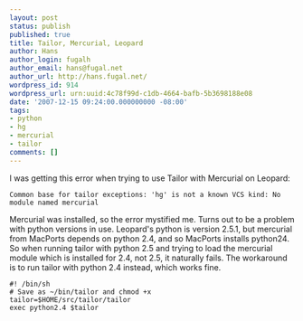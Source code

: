 ```yaml
---
layout: post
status: publish
published: true
title: Tailor, Mercurial, Leopard
author: Hans
author_login: fugalh
author_email: hans@fugal.net
author_url: http://hans.fugal.net/
wordpress_id: 914
wordpress_url: urn:uuid:4c78f99d-c1db-4664-bafb-5b3698188e08
date: '2007-12-15 09:24:00.000000000 -08:00'
tags:
- python
- hg
- mercurial
- tailor
comments: []
---
```

<p>I was getting this error when trying to use Tailor with Mercurial on Leopard:</p>

<pre><code>Common base for tailor exceptions: 'hg' is not a known VCS kind: No module named mercurial
</code></pre>

<p>Mercurial was installed, so the error mystified me. Turns out to be a problem
with python versions in use. Leopard's python is version 2.5.1, but mercurial
from MacPorts depends on python 2.4, and so MacPorts installs python24. So when
running tailor with python 2.5 and trying to load the mercurial module which is
installed for 2.4, not 2.5, it naturally fails. The workaround is to run tailor
with python 2.4 instead, which works fine.</p>

<pre><code>#! /bin/sh
# Save as ~/bin/tailor and chmod +x
tailor=$HOME/src/tailor/tailor
exec python2.4 $tailor
</code></pre>
